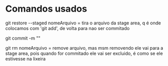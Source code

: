 # Comandos usados

git restore --staged nomeArquivo = tira o arquivo da stage area, q é onde colocamos com 'git add', de volta para nao ser commitado

git commit -m ""

git rm nomeArquivo = remove arquivo, mas msm removendo ele vai para a stage area, pois quando for commitado ele vai ser excluido, é como se ele estivesse na lixeira
